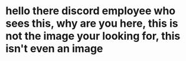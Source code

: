 # hello there discord employee who sees this, why are you here, this is not the image your looking for, this isn't even an image
